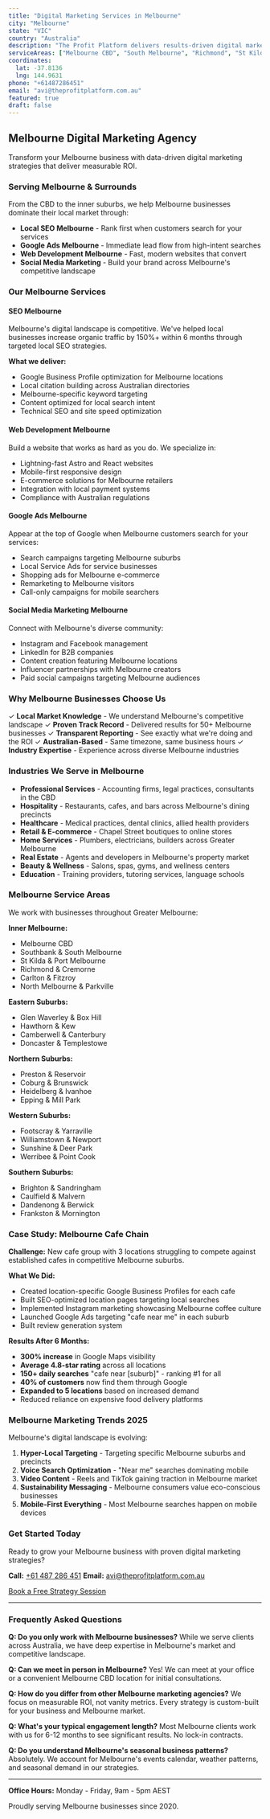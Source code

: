 ```yaml
---
title: "Digital Marketing Services in Melbourne"
city: "Melbourne"
state: "VIC"
country: "Australia"
description: "The Profit Platform delivers results-driven digital marketing and web development services to businesses across Melbourne and Greater Melbourne."
serviceAreas: ["Melbourne CBD", "South Melbourne", "Richmond", "St Kilda", "Carlton", "Fitzroy", "Southbank", "Docklands"]
coordinates:
  lat: -37.8136
  lng: 144.9631
phone: "+61487286451"
email: "avi@theprofitplatform.com.au"
featured: true
draft: false
---
```


## Melbourne Digital Marketing Agency

Transform your Melbourne business with data-driven digital marketing strategies that deliver measurable ROI.

### Serving Melbourne & Surrounds

From the CBD to the inner suburbs, we help Melbourne businesses dominate their local market through:

- **Local SEO Melbourne** - Rank first when customers search for your services
- **Google Ads Melbourne** - Immediate lead flow from high-intent searches
- **Web Development Melbourne** - Fast, modern websites that convert
- **Social Media Marketing** - Build your brand across Melbourne's competitive landscape

### Our Melbourne Services

#### SEO Melbourne
Melbourne's digital landscape is competitive. We've helped local businesses increase organic traffic by 150%+ within 6 months through targeted local SEO strategies.

**What we deliver:**
- Google Business Profile optimization for Melbourne locations
- Local citation building across Australian directories
- Melbourne-specific keyword targeting
- Content optimized for local search intent
- Technical SEO and site speed optimization

#### Web Development Melbourne
Build a website that works as hard as you do. We specialize in:
- Lightning-fast Astro and React websites
- Mobile-first responsive design
- E-commerce solutions for Melbourne retailers
- Integration with local payment systems
- Compliance with Australian regulations

#### Google Ads Melbourne
Appear at the top of Google when Melbourne customers search for your services:
- Search campaigns targeting Melbourne suburbs
- Local Service Ads for service businesses
- Shopping ads for Melbourne e-commerce
- Remarketing to Melbourne visitors
- Call-only campaigns for mobile searchers

#### Social Media Marketing Melbourne
Connect with Melbourne's diverse community:
- Instagram and Facebook management
- LinkedIn for B2B companies
- Content creation featuring Melbourne locations
- Influencer partnerships with Melbourne creators
- Paid social campaigns targeting Melbourne audiences

### Why Melbourne Businesses Choose Us

✓ **Local Market Knowledge** - We understand Melbourne's competitive landscape
✓ **Proven Track Record** - Delivered results for 50+ Melbourne businesses
✓ **Transparent Reporting** - See exactly what we're doing and the ROI
✓ **Australian-Based** - Same timezone, same business hours
✓ **Industry Expertise** - Experience across diverse Melbourne industries

### Industries We Serve in Melbourne

- **Professional Services** - Accounting firms, legal practices, consultants in the CBD
- **Hospitality** - Restaurants, cafes, and bars across Melbourne's dining precincts
- **Healthcare** - Medical practices, dental clinics, allied health providers
- **Retail & E-commerce** - Chapel Street boutiques to online stores
- **Home Services** - Plumbers, electricians, builders across Greater Melbourne
- **Real Estate** - Agents and developers in Melbourne's property market
- **Beauty & Wellness** - Salons, spas, gyms, and wellness centers
- **Education** - Training providers, tutoring services, language schools

### Melbourne Service Areas

We work with businesses throughout Greater Melbourne:

**Inner Melbourne:**
- Melbourne CBD
- Southbank & South Melbourne
- St Kilda & Port Melbourne
- Richmond & Cremorne
- Carlton & Fitzroy
- North Melbourne & Parkville

**Eastern Suburbs:**
- Glen Waverley & Box Hill
- Hawthorn & Kew
- Camberwell & Canterbury
- Doncaster & Templestowe

**Northern Suburbs:**
- Preston & Reservoir
- Coburg & Brunswick
- Heidelberg & Ivanhoe
- Epping & Mill Park

**Western Suburbs:**
- Footscray & Yarraville
- Williamstown & Newport
- Sunshine & Deer Park
- Werribee & Point Cook

**Southern Suburbs:**
- Brighton & Sandringham
- Caulfield & Malvern
- Dandenong & Berwick
- Frankston & Mornington

### Case Study: Melbourne Cafe Chain

**Challenge:** New cafe group with 3 locations struggling to compete against established cafes in competitive Melbourne suburbs.

**What We Did:**
- Created location-specific Google Business Profiles for each cafe
- Built SEO-optimized location pages targeting local searches
- Implemented Instagram marketing showcasing Melbourne coffee culture
- Launched Google Ads targeting "cafe near me" in each suburb
- Built review generation system

**Results After 6 Months:**
- **300% increase** in Google Maps visibility
- **Average 4.8-star rating** across all locations
- **150+ daily searches** "cafe near [suburb]" - ranking #1 for all
- **40% of customers** now find them through Google
- **Expanded to 5 locations** based on increased demand
- Reduced reliance on expensive food delivery platforms

### Melbourne Marketing Trends 2025

Melbourne's digital landscape is evolving:

1. **Hyper-Local Targeting** - Targeting specific Melbourne suburbs and precincts
2. **Voice Search Optimization** - "Near me" searches dominating mobile
3. **Video Content** - Reels and TikTok gaining traction in Melbourne market
4. **Sustainability Messaging** - Melbourne consumers value eco-conscious businesses
5. **Mobile-First Everything** - Most Melbourne searches happen on mobile devices

### Get Started Today

Ready to grow your Melbourne business with proven digital marketing strategies?

**Call:** [+61 487 286 451](tel:+61487286451)
**Email:** [avi@theprofitplatform.com.au](mailto:avi@theprofitplatform.com.au)

[Book a Free Strategy Session](/contact)

---

### Frequently Asked Questions

**Q: Do you only work with Melbourne businesses?**
While we serve clients across Australia, we have deep expertise in Melbourne's market and competitive landscape.

**Q: Can we meet in person in Melbourne?**
Yes! We can meet at your office or a convenient Melbourne CBD location for initial consultations.

**Q: How do you differ from other Melbourne marketing agencies?**
We focus on measurable ROI, not vanity metrics. Every strategy is custom-built for your business and Melbourne market.

**Q: What's your typical engagement length?**
Most Melbourne clients work with us for 6-12 months to see significant results. No lock-in contracts.

**Q: Do you understand Melbourne's seasonal business patterns?**
Absolutely. We account for Melbourne's events calendar, weather patterns, and seasonal demand in our strategies.

---

**Office Hours:** Monday - Friday, 9am - 5pm AEST

Proudly serving Melbourne businesses since 2020.
